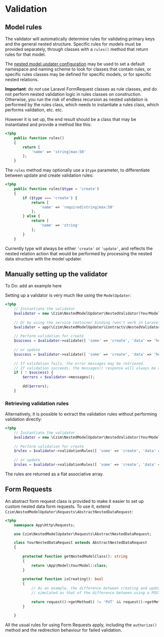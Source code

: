 # Validation

## Model rules

The validator will automatically determine rules for validating primary keys and the general nested structure.
Specific rules for models must be provided separately, through classes with a `rules()` method that return
rules for that model. 

The [nested model updater configuration](CONFIG.md) may be used to set a default namespace and naming scheme
to look for classes that contain rules, or specific rules classes may be defined for specific models, or for
specific nested relations.

**Important**: do _not_ use Laravel FormRequest classes as rule classes, and do not perform nested validation logic
in rules classes on construction. Otherwise, you run the risk of endless recursion as nested validation is performed
by the rules class, which needs to instantiate a rules class, which performs validation, etc. etc.

However it is set up, the end result should be a class that may be instantiated and provide a method like
this:

```php
<?php
    public function rules()
    {
        return [
            'name' => 'string|max:50'
        ];
    }
```

The `rules` method may optionally use a `$type` parameter, to differentiate between update and create
validation rules:

```php
<?php
    public function rules($type = 'create')
    {
        if ($type === 'create') {
            return [
                'name' => 'required|string|max:50'
            ];
        } else {
            return [
                'name' => 'string'
            ];
        }
    }
```

Currently type will always be either `'create'` or `'update'`, and reflects the nested relation action
that would be performed by processing the nested data structure with the model updater.


## Manually setting up the validator

To Do: add an example here

Setting up a validator is very much like using the `ModelUpdater`:

```php
<?php
    // Instantiate the validator
    $validator = new \Czim\NestedModelUpdater\NestedValidator(YourModel::class);
    
    // Or by using the service container binding (won't work in Laravel 5.4)
    $validator = app(\Czim\NestedModelUpdater\Contracts\NestedValidatorInterface::class, [ YourModel::class ]);
    
    // Perform validation for create
    $success = $validator->validate([ 'some' => 'create', 'data' => 'here' ], true);
    
    // or update
    $success = $validator->validate([ 'some' => 'create', 'data' => 'here' ], false);
    
    // If validation fails, the error messages may be retrieved.
    // If validation succeeds, the messages() response will always be an empty MessageBag instance.
    if ( ! $success) {
        $errors = $validator->messages();
        
        dd($errors);
    } 
```


### Retrieving validation rules

Alternatively, it is possible to extract the validation rules without performing validation directly:

```php
<?php
    // Instantiate the validator
    $validator = new \Czim\NestedModelUpdater\NestedValidator(YourModel::class);
    
    // Perform validation for create
    $rules = $validator->validationRules([ 'some' => 'create', 'data' => 'here' ], true);
    
    // or update
    $rules = $validator->validationRules([ 'some' => 'create', 'data' => 'here' ], false);
```

The rules are returned as a flat associative array.


## Form Requests

An abstract form request class is provided to make it easier to set up custom nested data
form requests. To use it, extend `Czim\NestedModelUpdater\Requests\AbstractNestedDataRequest`:

```php
<?php
    namespace App\Http\Requests;

    use Czim\NestedModelUpdater\Requests\AbstractNestedDataRequest;

    class YourNestedDataRequest extends AbstractNestedDataRequest
    {
    
        protected function getNestedModelClass(): string
        {
            return \App\Model\YourModel::class;
        }
    
        protected function isCreating(): bool
        {
            // As an example, the difference between creating and updating here is
            // simulated as that of the difference between using a POST and PUT method.
    
            return request()->getMethod() != 'PUT' && request()->getMethod() != 'PATCH';
        }
    
    }
```

All the usual rules for using Form Requests apply, including the `authorize()` method and
the redirection behaviour for failed validation.
